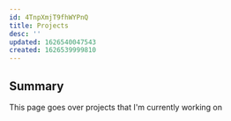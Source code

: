 ```yaml
---
id: 4TnpXmjT9fhWYPnQ
title: Projects
desc: ''
updated: 1626540047543
created: 1626539999810
---
```


## Summary

This page goes over projects that I'm currently working on 
